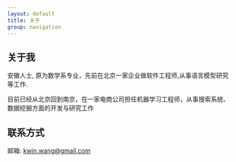 ```yaml
---
layout: default
title: 关于
group: navigation
---
```


## 关于我

安徽人士, 原为数学系专业，先前在北京一家企业做软件工程师,从事语言模型研究等工作.

目前已经从北京回到南京，在一家电商公司担任机器学习工程师，从事搜索系统、数据挖掘方面的开发与研究工作

## 联系方式

邮箱: <kwin.wang@gmail.com>
